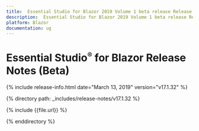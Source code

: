 ```yaml
---
title:  Essential Studio for Blazor 2019 Volume 1 beta release Release Notes  
description:  Essential Studio for Blazor 2019 Volume 1 beta release Release Notes  
platform: Blazor
documentation: ug
---
```


# Essential Studio<sup style="font-size:70%">&reg;</sup> for Blazor  Release Notes (Beta) 

{% include release-info.html date="March 13, 2019"  version="v17.1.32" %} 

{% directory path: _includes/release-notes/v17.1.32 %}

{% include {{file.url}} %}

{% enddirectory %}

